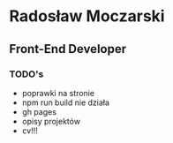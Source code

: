 # Radosław Moczarski
## Front-End Developer

### TODO's
- poprawki na stronie
- npm run build nie działa
- gh pages
- opisy projektów
- cv!!!
